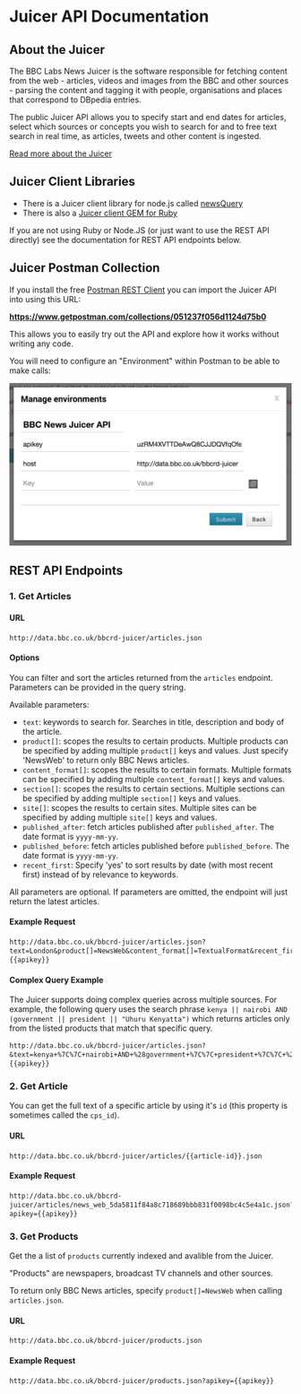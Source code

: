 #  Juicer API Documentation

## About the Juicer

The BBC Labs News Juicer is the software responsible for fetching content from the web - articles, videos and images from the BBC and other sources - parsing the content and tagging it with people, organisations and places that correspond to DBpedia entries.

The public Juicer API allows you to specify start and end dates for articles, select which sources or concepts you wish to search for and to free text search in real time, as articles, tweets and other content is ingested.

[Read more about the Juicer](http://www.bbc.co.uk/partnersandsuppliers/connectedstudio/newslabs/projects/juicer.html)

## Juicer Client Libraries

* There is a Juicer client library for node.js called [newsQuery](https://www.npmjs.com/package/newsquery)
* There is also a [Juicer client GEM for Ruby](https://rubygems.org/gems/juicer-client)

If you are not using Ruby or Node.JS (or just want to use the REST API directly) see the documentation for REST API endpoints below.

## Juicer Postman Collection

If you install the free [Postman REST Client](https://www.getpostman.com) you can import the Juicer API into using this URL:

**https://www.getpostman.com/collections/051237f056d1124d75b0**

This allows you to easily try out the API and explore how it works without writing any code.

You will need to configure an "Environment" within Postman to be able to make calls:

<img src=" ./img/juicer-postman.png" class="img-responsive" style="max-height: 300px !important;" />

## REST API Endpoints

### 1. Get Articles

#### URL

```
http://data.bbc.co.uk/bbcrd-juicer/articles.json
```

#### Options

You can filter and sort the articles returned from the `articles` endpoint. Parameters can be provided in the query string.

Available parameters:

* `text`: keywords to search for. Searches in title, description and body of the article.
* `product[]`: scopes the results to certain products. Multiple products can be specified by adding multiple `product[]` keys and values. Just specify 'NewsWeb' to return only BBC News articles.
* `content_format[]`: scopes the results to certain formats. Multiple formats can be specified by adding multiple `content_format[]` keys and values.
* `section[]`: scopes the results to certain sections. Multiple sections can be specified by adding multiple `section[]` keys and values.
* `site[]`: scopes the results to certain sites. Multiple sites can be specified by adding multiple `site[]` keys and values.
* `published_after`: fetch articles published after `published_after`. The date format is `yyyy-mm-yy`.
* `published_before`: fetch articles published before `published_before`. The date format is `yyyy-mm-yy`.
* `recent_first`: Specify 'yes' to sort results by date (with most recent first) instead of by relevance to keywords.

All parameters are optional. If parameters are omitted, the endpoint will just return the latest articles.

#### Example Request

```
http://data.bbc.co.uk/bbcrd-juicer/articles.json?text=London&product[]=NewsWeb&content_format[]=TextualFormat&recent_first=yes&apikey={{apikey}}
```

#### Complex Query Example

The Juicer supports doing complex queries across multiple sources. For example, the following query uses the search phrase `kenya || nairobi AND (government || president || "Uhuru Kenyatta")` which returns articles only from the listed products that match that specific query.

```
http://data.bbc.co.uk/bbcrd-juicer/articles.json?&text=kenya+%7C%7C+nairobi+AND+%28government+%7C%7C+president+%7C%7C+%22Uhuru+Kenyatta%22%29&product[]=DailyNewsEgypt&product[]=KenyaBroadcastingCorporation&product[]=TechMoran&product[]=NigerDeltaStandard&product[]=NationalElectionCommissionSudan&content_format[]=TextualFormat&recent_first=yes&apikey={{apikey}}
```

### 2. Get Article

You can get the full text of a specific article by using it's `id` (this property is sometimes called the `cps_id`).

#### URL

```
http://data.bbc.co.uk/bbcrd-juicer/articles/{{article-id}}.json
```

#### Example Request

```
http://data.bbc.co.uk/bbcrd-juicer/articles/news_web_5da5811f84a8c718689bbb831f0098bc4c5e4a1c.json?apikey={{apikey}}
```

### 3. Get Products

Get the a list of `products` currently indexed and avalible from the Juicer.

"Products" are newspapers, broadcast TV channels and other sources.

To return only BBC News articles, specify `product[]=NewsWeb` when calling `articles.json`.

#### URL

```
http://data.bbc.co.uk/bbcrd-juicer/products.json
```

#### Example Request

```
http://data.bbc.co.uk/bbcrd-juicer/products.json?apikey={{apikey}}
```